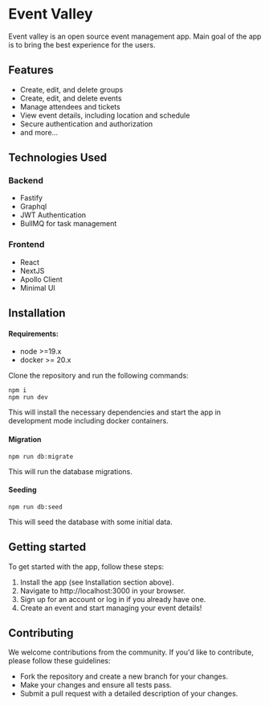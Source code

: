 # Event Valley

Event valley is an open source event management app. Main goal of the app is to bring the best experience for the users.

## Features
- Create, edit, and delete groups
- Create, edit, and delete events
- Manage attendees and tickets
- View event details, including location and schedule
- Secure authentication and authorization
- and more...

## Technologies Used

### Backend
- Fastify
- Graphql
- JWT Authentication
- BullMQ for task management

### Frontend
- React
- NextJS
- Apollo Client
- Minimal UI


## Installation

#### Requirements:
- node >=19.x
- docker >= 20.x

Clone the repository and run the following commands:

```shell
npm i
npm run dev
```
This will install the necessary dependencies and start the app in development mode including docker containers.

#### Migration
```shell
npm run db:migrate
```
This will run the database migrations.

#### Seeding
```shell
npm run db:seed
```
This will seed the database with some initial data.

## Getting started
To get started with the app, follow these steps:

1. Install the app (see Installation section above).
2. Navigate to http://localhost:3000 in your browser.
3. Sign up for an account or log in if you already have one.
4. Create an event and start managing your event details!


## Contributing
We welcome contributions from the community. If you'd like to contribute, please follow these guidelines:

- Fork the repository and create a new branch for your changes.
- Make your changes and ensure all tests pass.
- Submit a pull request with a detailed description of your changes.
